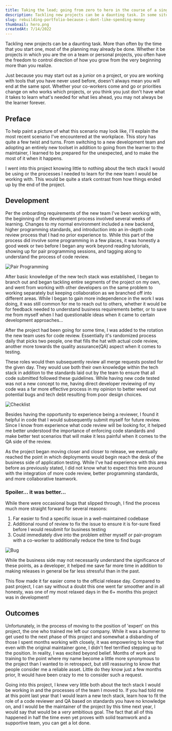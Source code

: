 ```yaml
---
title: Taking the lead; going from zero to hero in the course of a single project
description: Tackling new projects can be a daunting task. In some situations, you might just become the well-needed expert by the end of it
slug: rebuilding-portfolio-because-i-dont-like-spending-money
thumbnail: hero.png
createdAt: 7/14/2022
---
```


Tackling new projects can be a daunting task. More than often by the time that you 
start one, most of the planning may already be done. Whether it be projects in which you are the on a team
or personal projects, you often have the freedom to control direction of how you grow from the very beginning more than you realize.

Just because you may start out as a junior on a project, or you are working with tools that you have never used before, doesn't always mean you will end at the same spot. Whether your co-workers
come and go or priorities change on who works which projects, or you think you just don't have what it takes to learn what's needed for what lies ahead, you may not always be the learner forever.

## Preface
To help paint a picture of what this scenario may look like, I'll explain the most recent scenario 
I've encountered at the workplace. This story has quite a few twist and turns. From switching to a 
new development team and adopting an entirely new toolset in addition to going from the learner to the maintainer, 
I learned to be prepared for the unexpected, and to make the most of it when it happens.

I went into this project knowing little to nothing about the tech stack I would be using or the processes I needed
to learn for the new team I would be working with. This would be quite a stark contrast from how things ended up by the end of the project.

## Development
Per the onboarding requirements of the new team I've been working with, the beginning of the development process involved several weeks of learning. Changes to my normal environment
included a new backend, higher programming standards, and introduction into an in-depth code review process
that I had no prior experience to. While this part of the process did involve some programming in a few places, it was honestly a good week or two before I began any 
work beyond reading tutorials, showing up for pair programming sessions, and tagging along to understand the process of code review.

<img src="/images/blog/pair.jpg" alt="Pair Programming" />

After basic knowledge of the new tech stack was established, I began to branch out and began tackling entire segments of the project on my own, 
and went from working with other developers on the same problem to working separately but keeping collaboration as we branched off into different areas.
While I began to gain more independence in the work I was doing, it was still common for me to reach out to others, whether it would be
for feedback needed to understand business requirements better, or to save me from myself when I had questionable ideas when it came to certain development approaches...

After the project had been going for some time, I was added to the rotation the new team uses for code review.
Essentially it's randomized process daily that picks two people, one that fills the hat with actual code review, another more towards
the quality assurance(QA) aspect when it comes to testing.

These roles would then subsequently review all merge requests posted for the given day. They would use
both their own knowledge within the tech stack in addition to the standards laid out by the team to ensure that all code submitted followed these guidelines.
While having new code tested was not a new concept to me, having direct developer reviewing of my code was a far more effective process in my opinion to better weed out potential bugs and tech debt resulting from poor design choices.

<img src="/images/blog/checklist.jpg" alt="Checklist" />

Besides having the opportunity to experience being a reviewer, I found it helpful in code that I would subsequently submit myself for future review.
Since I know from experience what code review will be looking for, it helped me better understood the importance of enforcing code standards
and make better test scenarios that will make it less painful when it comes to the QA side of the review.

As the project began moving closer and closer to release, we eventually reached the point in which deployments would begin reach the desk
of the business side of application testing. While I've had experience with this area before as previously stated, I did not know what to expect
this time around with the integration of more code review, better programming standards, and more collaborative teamwork.

### Spoiler... it was better...

While there were occasional bugs that slipped through, I find the process much more straight forward for several reasons:

1. Far easier to find a specific issue in a well-maintained codebase
2. Additional round of review to fix the issue to ensure it is for-sure fixed before I would resubmit for business testing
3. Could immediately dive into the problem either myself or pair-program with a co-worker to additionally reduce the time to find bugs

<img src="/images/blog/bug.jpg" alt="Bug" />

While the business side may not necessarily understand the significance of these points, as a developer, it helped me save far more time in addition
to making releases in general be far less stressful than in the past.

This flow made it far easier come to the official release day. Compared to past project, I can say without a doubt this one went far smoother and in all honesty,
was one of my most relaxed days in the 6+ months this project was in development!

## Outcomes
Unfortunately, in the process of moving to the position of 'expert' on this project, the one who trained me left our company.
While it was a bummer to get used to the next phase of this project and somewhat a disbanding of those I spent months working with closely, it was empowering to know that even with the original maintainer gone,
I didn't feel terrified stepping up to the position. In reality, I was excited beyond belief. Months of work and training to the point where my name become
a little more synonymous to the project than I wanted to in retrospect, but still reassuring to know that people consider me a reliable asset. Little do they know just a few months prior,
It would have been crazy to me to consider such a request.

Going into this project, I knew very little both about the tech stack I would be working in and
the processes of the team I moved to. If you had told me at this point last year that I would learn a new tech stack,
learn how to fit the role of a code reviewer and QA based on standards you have no knowledge on, and I would be the maintainer of the project
by this time next year, I would say that would be a _very_ ambitious goal. The fact that all of this happened in half the time even yet proves with solid teamwork
and a supportive team, you can get a lot done.